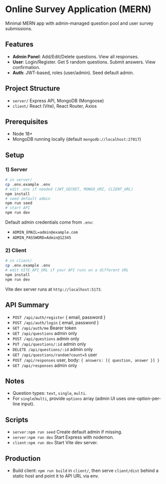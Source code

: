 # Online Survey Application (MERN)

Minimal MERN app with admin-managed question pool and user survey submissions.

## Features
- **Admin Panel**: Add/Edit/Delete questions. View all responses.
- **User**: Login/Register. Get 5 random questions. Submit answers. View confirmation.
- **Auth**: JWT-based, roles (user/admin). Seed default admin.

## Project Structure
- `server/` Express API, MongoDB (Mongoose)
- `client/` React (Vite), React Router, Axios

## Prerequisites
- Node 18+
- MongoDB running locally (default `mongodb://localhost:27017`)

## Setup

### 1) Server
```bash
# in server/
cp .env.example .env
# edit .env if needed (JWT_SECRET, MONGO_URI, CLIENT_URL)
npm install
# seed default admin
npm run seed
# start API
npm run dev
```
Default admin credentials come from `.env`:
- `ADMIN_EMAIL=admin@example.com`
- `ADMIN_PASSWORD=Admin@12345`

### 2) Client
```bash
# in client/
cp .env.example .env
# edit VITE_API_URL if your API runs on a different URL
npm install
npm run dev
```
Vite dev server runs at `http://localhost:5173`.

## API Summary
- `POST /api/auth/register` { email, password }
- `POST /api/auth/login` { email, password }
- `GET /api/auth/me` Bearer token
- `GET /api/questions` admin only
- `POST /api/questions` admin only
- `PUT /api/questions/:id` admin only
- `DELETE /api/questions/:id` admin only
- `GET /api/questions/random?count=5` user
- `POST /api/responses` user, body: `{ answers: [{ question, answer }] }`
- `GET /api/responses` admin only

## Notes
- Question types: `text`, `single`, `multi`.
- For `single`/`multi`, provide `options` array (admin UI uses one-option-per-line input).

## Scripts
- `server:npm run seed` Create default admin if missing.
- `server:npm run dev` Start Express with nodemon.
- `client:npm run dev` Start Vite dev server.

## Production
- Build client: `npm run build` in `client/`, then serve `client/dist` behind a static host and point it to API URL via env.
